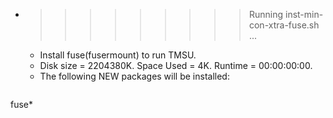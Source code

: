 * >>>>>>>>> Running inst-min-con-xtra-fuse.sh ...
  * Install fuse(fusermount) to run TMSU.
  * Disk size = 2204380K. Space Used = 4K. Runtime = 00:00:00:00.
  * The following NEW packages will be installed:
  ```bash
fuse*
  ```
